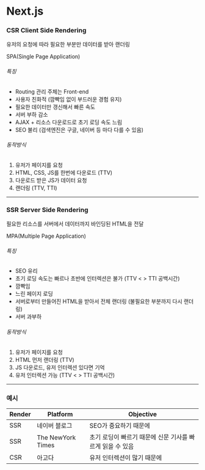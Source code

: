 # Next.js

### CSR Client Side Rendering

유저의 요청에 따라 필요한 부분만 데이터를 받아 랜더링

SPA(Single Page Application)

###### 특징

* Routing 관리 주체는 Front-end
* 사용자 친화적 (깜빡임 없이 부드러운 경험 유지)
* 필요한 데이터만 갱신해서 빠른 속도
* 서버 부하 감소
* AJAX + 리소스 다운로드로 초기 로딩 속도 느림
* SEO 불리 (검색엔진은 구글, 네이버 등 마다 다를 수 있음)


###### 동작방식

1. 유저가 페이지를 요청
2. HTML, CSS, JS를 한번에 다운로드 (TTV)
3. 다운로드 받은 JS가 데이터 요청
4. 랜더링 (TTV, TTI)

---------

### SSR Server Side Rendering

필요한 리소스를 서버에서 데이터까지 바인딩된 HTML을 전달

MPA(Multiple Page Application)

###### 특징

* SEO 유리
* 초기 로딩 속도는 빠르나 초반에 인터렉션은 불가 (TTV < > TTI 공백시간)
* 깜빡임
* 느린 페이지 로딩
* 서버로부터 만들어진 HTML을 받아서 전체 랜더링 (불필요한 부분까지 다시 랜더링)
* 서버 과부하

###### 동작방식

1. 유저가 페이지를 요청
2. HTML 먼저 랜더링 (TTV)
3. JS 다운로드, 유저 인터렉션 있다면 기억
4. 유저 인터렉션 가능 (TTV < > TTI 공백시간)

----------

### 예시

| Render | Platform          | Objective                         |
|--------|-------------------|-----------------------------------|
| SSR    | 네이버 블로그           | SEO가 중요하기 때문에                     |
| SSR    | The NewYork Times | 초기 로딩이 빠르기 때문에 신문 기사를 빠르게 읽을 수 있음 |
| CSR    | 아고다               | 유저 인터렉션이 많기 때문에                   |



